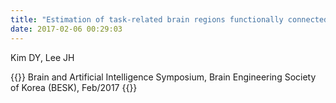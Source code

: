```yaml
---
title: "Estimation of task-related brain regions functionally connected from the default-mode networks from the real-time fMRI data"
date: 2017-02-06 00:29:03
---
```


Kim DY, Lee JH

{{<format bright-green>}}
Brain and Artificial Intelligence Symposium, Brain Engineering Society of Korea (BESK), Feb/2017
{{</format>}}

